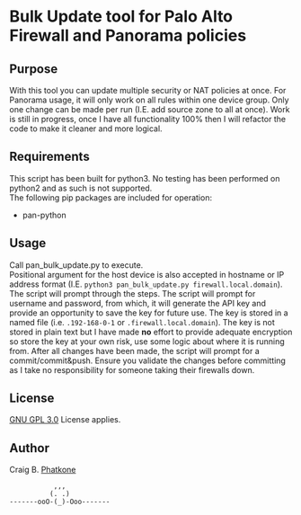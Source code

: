 # Bulk Update tool for Palo Alto Firewall and Panorama policies

## Purpose
With this tool you can update multiple security or NAT policies at once. For Panorama usage, it will only work on all rules within one device group.
Only one change can be made per run (I.E. add source zone to all at once).
Work is still in progress, once I have all functionality 100% then I will refactor the code to make it cleaner and more logical.


## Requirements
This script has been built for python3. No testing has been performed on python2 and as such is not supported.  
The following pip packages are included for operation:
 - pan-python


## Usage
Call pan_bulk_update.py to execute.  
Positional argument for the host device is also accepted in hostname or IP address format (I.E. `python3 pan_bulk_update.py firewall.local.domain`).
The script will prompt through the steps.
The script will prompt for username and password, from which, it will generate the API key and provide an opportunity to save the key for future use.
The key is stored in a named file (i.e. `.192-168-0-1` or `.firewall.local.domain`). 
The key is not stored in plain text but I have made **no** effort to provide adequate encryption so store the key at your own risk, use some logic about where it is running from.
After all changes have been made, the script will prompt for a commit/commit&push. 
Ensure you validate the changes before committing as I take no responsibility for someone taking their firewalls down.


## License
[GNU GPL 3.0](LICENSE) License applies.

## Author
Craig B. [Phatkone](https://github.com/Phatkone)
```
           ,,,
          (. .)
-------ooO-(_)-Ooo-------
```